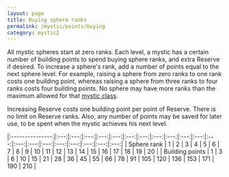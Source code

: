 ```yaml
---
layout: page
title: Buying sphere ranks
permalink: /mystic/points/buying
category: mystic2
---
```

All mystic spheres start at zero ranks. Each level, a mystic has a
certain number of building points to spend buying sphere ranks, and
extra Reserve if desired. To increase a sphere's rank, add a number of
points equal to the next sphere level. For example, raising a sphere
from zero ranks to one rank costs one building point, whereas raising a
sphere from three ranks to four ranks costs four building points. No
sphere may have more ranks than the maximum allowed for that [mystic
class](/mystic/classes).

Increasing Reserve costs one building point per point of Reserve. There
is no limit on Reserve ranks. Also, any number of points may be saved
for later use, to be spent when the mystic achieves his next level.

|:---------------:|:---:|:---:|:---:|:---:|:---:|:---:|:---:|:---:|:---:|:---:|:---:|:---:|:---:|:---:|:---:|:---:|:---:|:---:|:---:|:---:|
| Sphere rank     |   1 |   2 |   3 |   4 |   5 |   6 |   7 |   8 |   9 |  10 |  11 |  12 |  13 |  14 |  15 |  16 |  17 |  18 |  19 |  20 |
| Building points |   1 |   3 |   6 |  10 |  15 |  21 |  28 |  36 |  45 |  55 |  66 |  78 |  91 | 105 | 120 | 136 | 153 | 171 | 190 | 210 |
